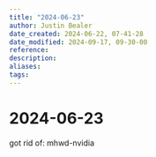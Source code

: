 ```yaml
---
title: "2024-06-23"
author: Justin Bealer
date_created: 2024-06-22, 07-41-28
date_modified: 2024-09-17, 09-30-00
reference: 
description: 
aliases: 
tags: 
---
```

# 2024-06-23
got rid of:
  mhwd-nvidia